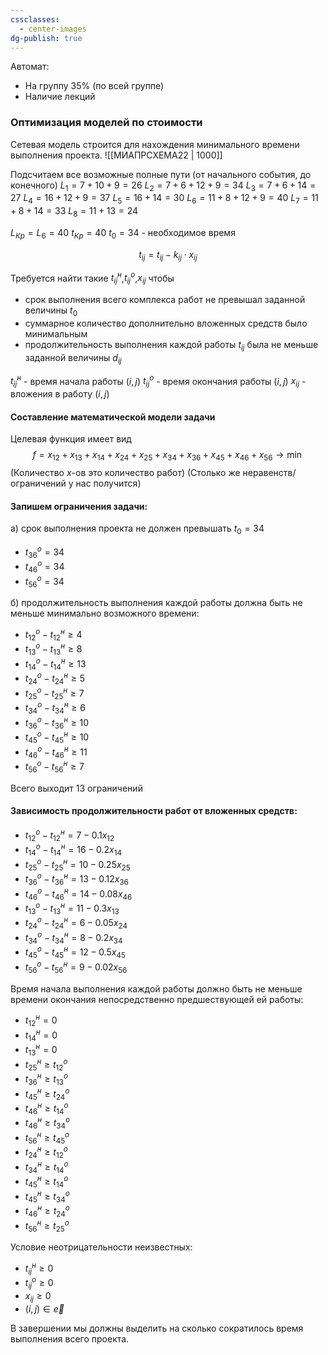 ```yaml
---
cssclasses:
  - center-images
dg-publish: true
---
```

Автомат:
- На группу 35% (по всей группе)
- Наличие лекций

### Оптимизация моделей по стоимости

Сетевая модель строится для нахождения минимального времени выполнения проекта.
![[МИАПРСХЕМА22 | 1000]]

Подсчитаем все возможные полные пути (от начального события, до конечного)
$L_1=7+10+9=26$
$L_2=7+6+12+9=34$
$L_3=7+6+14=27$
$L_4=16+12+9=37$
$L_5=16+14=30$
$L_6=11+8+12+9=40$
$L_7=11+8+14=33$
$L_8=11+13=24$

$L_{Кр}=L_6=40$
$t_{Кр}=40$
$t_0=34$ - необходимое время

$$t_{ij}=t_{ij}-k_{ij}\cdot x_{ij}$$

Требуется найти такие $t_{ij}^н$,$t_{ij}^о$,$x_{ij}$ чтобы 
- срок выполнения всего комплекса работ не превышал заданной величины $t_0$
- суммарное количество дополнительно вложенных средств было минимальным
- продолжительность выполнения каждой работы $t_{ij}$ была не меньше заданной величины $d_{ij}$

$t_{ij}^н$ - время начала работы $(i,j)$
$t_{ij}^о$ - время окончания работы $(i,j)$
$x_{ij}$ - вложения в работу $(i,j)$

#### Составление математической модели задачи

Целевая функция имеет вид
$$f=x_{12}+x_{13}+x_{14}+x_{24}+x_{25}+x_{34}+x_{36}+x_{45}+x_{46}+x_{56}\to \min$$
(Количество $x$-ов это количество работ)
(Столько же неравенств/ограничений у нас получится)

#### Запишем ограничения задачи:
а) срок выполнения проекта не должен превышать $t_0=34$
- $t_{36}^о = 34$
- $t_{46}^о = 34$
- $t_{56}^о = 34$

б) продолжительность выполнения каждой работы должна быть не меньше минимально возможного времени:
- $t_{12}^о-t_{12}^н\geq 4$
- $t_{13}^о-t_{13}^н\geq 8$
- $t_{14}^о-t_{14}^н\geq 13$
- $t_{24}^о-t_{24}^н\geq 5$
- $t_{25}^о-t_{25}^н\geq 7$
- $t_{34}^о-t_{34}^н\geq 6$
- $t_{36}^о-t_{36}^н\geq 10$
- $t_{45}^о-t_{45}^н\geq 10$
- $t_{46}^о-t_{46}^н\geq 11$
- $t_{56}^о-t_{56}^н\geq 7$

Всего выходит 13 ограничений

#### Зависимость продолжительности работ от вложенных средств:
- $t_{12}^о-t_{12}^н=7-0.1x_{12}$
- $t_{14}^о-t_{14}^н=16-0.2x_{14}$
- $t_{25}^о-t_{25}^н=10-0.25x_{25}$
- $t_{36}^о-t_{36}^н=13-0.12x_{36}$
- $t_{46}^о-t_{46}^н=14-0.08x_{46}$
- $t_{13}^о-t_{13}^н=11-0.3x_{13}$
- $t_{24}^о-t_{24}^н=6-0.05x_{24}$
- $t_{34}^о-t_{34}^н=8-0.2x_{34}$
- $t_{45}^о-t_{45}^н=12-0.5x_{45}$
- $t_{56}^о-t_{56}^н=9-0.02x_{56}$


Время начала выполнения каждой работы должно быть не меньше времени окончания непосредственно предшествующей ей работы:
- $t_{12}^н=0$
- $t_{14}^н=0$
- $t_{13}^н=0$
- $t_{25}^н\geq t_{12}^о$
- $t_{36}^н\geq t_{13}^о$
- $t_{45}^н\geq t_{24}^о$
- $t_{46}^н\geq t_{14}^о$
- $t_{46}^н\geq t_{34}^о$
- $t_{56}^н\geq t_{45}^о$
- $t_{24}^н\geq t_{12}^о$
- $t_{34}^н\geq t_{14}^о$
- $t_{45}^н\geq t_{14}^о$
- $t_{45}^н\geq t_{34}^о$
- $t_{46}^н\geq t_{24}^о$
- $t_{56}^н\geq t_{25}^о$

Условие неотрицательности неизвестных:
- $t_{ij}^н \geq 0$
- $t_{ij}^о\geq 0$
- $x_{ij}\geq 0$
- $(i,j)\in \vec{e}$

В завершении мы должны выделить на сколько сократилось время выполнения всего проекта.